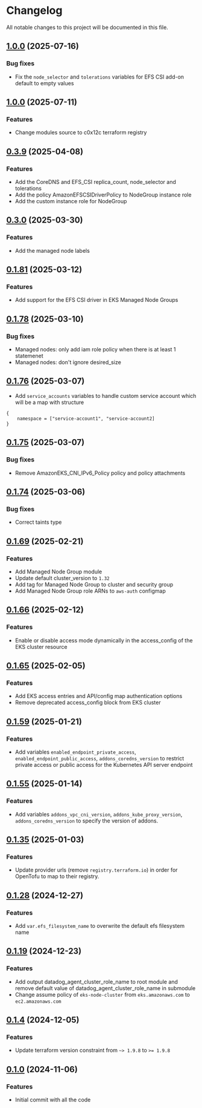 # Changelog

All notable changes to this project will be documented in this file.

## [1.0.0]() (2025-07-16)

### Bug fixes

* Fix the `node_selector` and `tolerations` variables for EFS CSI add-on default to empty values

## [1.0.0]() (2025-07-11)

### Features

* Change modules source to c0x12c terraform registry

## [0.3.9]() (2025-04-08)

### Features

* Add the CoreDNS and EFS_CSI replica_count, node_selector and tolerations
* Add the policy AmazonEFSCSIDriverPolicy to NodeGroup instance role
* Add the custom instance role for NodeGroup

## [0.3.0]() (2025-03-30)

### Features

* Add the managed node labels

## [0.1.81]() (2025-03-12)

### Features

* Add support for the EFS CSI driver in EKS Managed Node Groups

## [0.1.78]() (2025-03-10)

### Bug fixes
* Managed nodes: only add iam role policy when there is at least 1 statemenet
* Managed nodes: don't ignore desired_size

## [0.1.76]() (2025-03-07)
* Add `service_accounts` variables to handle custom service account which will be a map with structure
```
{
    namespace = ["service-account1", "service-account2] 
}
```

## [0.1.75]() (2025-03-07)

### Bug fixes
* Remove AmazonEKS_CNI_IPv6_Policy policy and policy attachments

## [0.1.74]() (2025-03-06)

### Bug fixes
* Correct taints type

## [0.1.69]() (2025-02-21)

### Features

* Add Managed Node Group module
* Update default cluster_version to `1.32`
* Add tag for Managed Node Group to cluster and security group
* Add Managed Node Group role ARNs to `aws-auth` configmap

## [0.1.66]() (2025-02-12)

### Features

* Enable or disable access mode dynamically in the access_config of the EKS cluster resource

## [0.1.65]() (2025-02-05)

### Features

* Add EKS access entries and API/config map authentication options
* Remove deprecated access_config block from EKS cluster

## [0.1.59]() (2025-01-21)

### Features

* Add variables `enabled_endpoint_private_access`, `enabled_endpoint_public_access`, `addons_coredns_version` to
  restrict private access or public access for the Kubernetes API server endpoint

## [0.1.55]() (2025-01-14)

### Features

* Add variables `addons_vpc_cni_version`, `addons_kube_proxy_version`, `addons_coredns_version` to specify the version
  of addons.

## [0.1.35]() (2025-01-03)

### Features

* Update provider urls (remove `registry.terraform.io`) in order for OpenTofu to map to their registry.

## [0.1.28]() (2024-12-27)

### Features

* Add `var.efs_filesystem_name` to overwrite the default efs filesystem name

## [0.1.19]() (2024-12-23)

### Features

* Add output datadog_agent_cluster_role_name to root module and remove default value of datadog_agent_cluster_role_name
  in submodule
* Change assume policy of `eks-node-cluster` from `eks.amazonaws.com` to `ec2.amazonaws.com`

## [0.1.4]() (2024-12-05)

### Features

* Update terraform version constraint from `~> 1.9.8` to `>= 1.9.8`

## [0.1.0]() (2024-11-06)

### Features

* Initial commit with all the code

